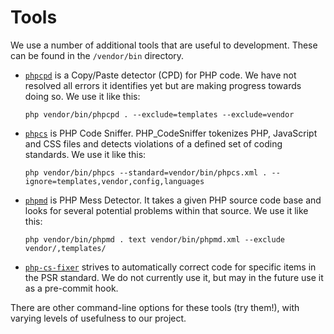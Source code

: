# Tools

We use a number of additional tools that are useful to development. These can be
found in the `/vendor/bin` directory.

- [`phpcpd`](https://github.com/sebastianbergmann/phpcpd) is a Copy/Paste
  detector (CPD) for PHP code. We have not resolved all errors it identifies yet
  but are making progress towards doing so. We use it like this:

  `php vendor/bin/phpcpd . --exclude=templates --exclude=vendor`

- [`phpcs`](https://github.com/squizlabs/PHP_CodeSniffer) is PHP Code Sniffer.
  PHP_CodeSniffer tokenizes PHP, JavaScript and CSS files and detects violations
  of a defined set of coding standards. We use it like this:

  `php vendor/bin/phpcs --standard=vendor/bin/phpcs.xml . --ignore=templates,vendor,config,languages`

- [`phpmd`](https://phpmd.org/) is PHP Mess Detector. It takes a given PHP
  source code base and looks for several potential problems within that source.
  We use it like this:

  `php vendor/bin/phpmd . text vendor/bin/phpmd.xml --exclude vendor/,templates/`

- [`php-cs-fixer`](http://cs.sensiolabs.org/) strives to automatically correct
  code for specific items in the PSR standard. We do not currently use it, but
  may in the future use it as a pre-commit hook.

There are other command-line options for these tools (try them!), with varying
levels of usefulness to our project.
